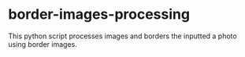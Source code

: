 # border-images-processing
This python script processes images and borders the inputted a photo using border images.
